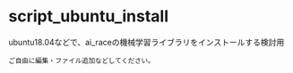 # script_ubuntu_install <br>
ubuntu18.04などで、ai_raceの機械学習ライブラリをインストールする検討用 <br>

```
ご自由に編集・ファイル追加などしてください。
```
